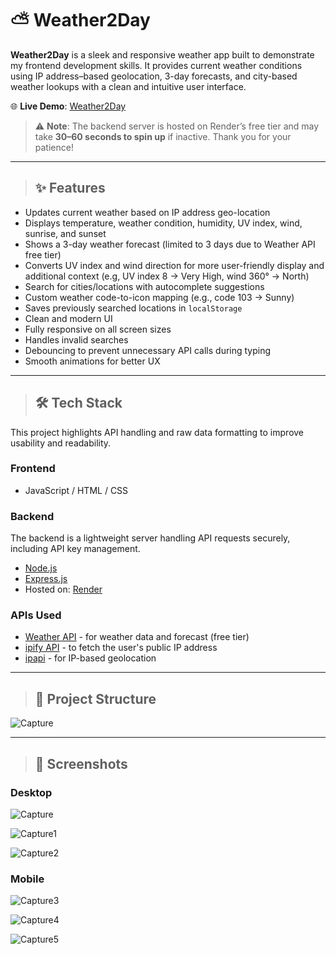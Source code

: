 # ⛅ Weather2Day

**Weather2Day** is a sleek and responsive weather app built to demonstrate my frontend development skills. 
It provides current weather conditions using IP address–based geolocation, 3-day forecasts, and city-based weather 
lookups with a clean and intuitive user interface.

🌐 **Live Demo**: [Weather2Day](https://zhouw9n.github.io/Weather2Day/)

> ⚠️ **Note**: The backend server is hosted on Render’s free tier and may take **30–60 seconds to spin up** if inactive.
Thank you for your patience!

---

> ## ✨ Features

- Updates current weather based on IP address geo-location
- Displays temperature, weather condition, humidity, UV index, wind, sunrise, and sunset
- Shows a 3-day weather forecast (limited to 3 days due to Weather API free tier)
- Converts UV index and wind direction for more user-friendly display and additional context
  (e.g, UV index 8 -> Very High, wind 360° -> North)
- Search for cities/locations with autocomplete suggestions
- Custom weather code-to-icon mapping (e.g., code 103 -> Sunny)
- Saves previously searched locations in `localStorage`
- Clean and modern UI
- Fully responsive on all screen sizes
- Handles invalid searches
- Debouncing to prevent unnecessary API calls during typing
- Smooth animations for better UX
  
---

> ## 🛠️ Tech Stack

This project highlights API handling and raw data formatting to improve usability and readability.

### Frontend

- JavaScript / HTML / CSS

### Backend

The backend is a lightweight server handling API requests securely, including API key management.

- [Node.js](https://nodejs.org/)
- [Express.js](https://expressjs.com/)
- Hosted on: [Render](https://render.com/)

### APIs Used

- [Weather API](https://www.weatherapi.com/docs/) - for weather data and forecast (free tier)
- [ipify API](https://www.ipify.org/) - to fetch the user's public IP address
- [ipapi](https://ipapi.co/api/) - for IP-based geolocation

---

> ## 📁 Project Structure

![Capture](https://github.com/user-attachments/assets/972526b8-4157-4085-b477-79748d36ad2e)

---

> ## 📸 Screenshots

### Desktop
![Capture](https://github.com/user-attachments/assets/64a9d8ad-18bf-4ad3-b78c-0733535d99a8)

![Capture1](https://github.com/user-attachments/assets/0367ad4a-3bd2-4697-818d-99f4e3b82896)

![Capture2](https://github.com/user-attachments/assets/66c1acce-c021-4710-b034-e0c19cd515a1)

### Mobile
![Capture3](https://github.com/user-attachments/assets/acf3d1a3-f63c-499b-a9a8-f833ca909f21)

![Capture4](https://github.com/user-attachments/assets/fc42f191-1fba-4b82-979d-2f7cd38da042)

![Capture5](https://github.com/user-attachments/assets/632e6f8c-b91c-491d-8e2a-49f8681b1b95)
